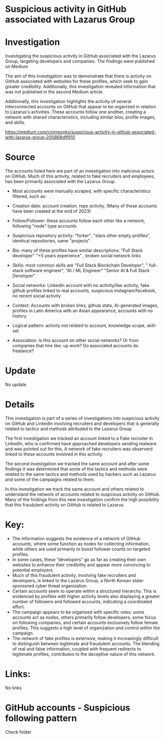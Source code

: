 # Suspicious activity in GitHub associated with Lazarus Group

# Investigation

Investigating the suspicious activity in GitHub associated with the Lazarus Group, targeting developers and companies. The findings were published on Medium

The aim of this investigation was to demonstrate that there is activity on GitHub associated with websites for these profiles, which seek to gain greater credibility. Additionally, this investigation revealed information that was not published in the second Medium article.

Additionally, this investigation highlights the activity of several interconnected accounts on GitHub that appear to be organized in relation to Lazarus's activities. These accounts follow one another, creating a network with shared characteristics, including similar bios, profile images, and skills.

https://medium.com/coinmonks/suspicious-activity-in-github-associated-with-lazarus-group-200868dff910

# Source

The accounts listed here are part of an investigation into malicious actors on GitHub. Much of this activity, related to fake recruiters and employees, has been primarily associated with the Lazarus Group.

- Most accounts were manually scraped, with specific characteristics filtered, such as:

- Creation date: account creation, repo activity, (Many of these accounts have been created at the end of 2023)

- Follow/Follower: these accounts follow each other like a network, following "node" type accounts

- Suspicious repository activity: "forker", "stars other empty profiles", identical repositories, same "projects"

- Bio: many of these profiles have similar descriptions: "Full Stack developer" "+5 years experience" , broken social network links

- Skills: most common skills are "Full Stack Blockchain Developer", " full-stack software engineer", "AI / ML Engineer" "Senior AI & Full Stack Developer"

- Social networks: LinkedIn account with no activity/like activity, fake github profiles linked to real accounts, suspicious instagram/facebook, no recent social activity

- Context: Accounts with broken links, github stats, AI-generated images, profiles in Latin America with an Asian appearance, accounts with no history

- Logical pattern: activity not related to account, knowledge scope, skill-set

- Association: Is this account on other social networks? Or from companies that hire like: up work? Do associated accounts do freelance?

# Update

No update

# Details

This investigation is part of a series of investigations into suspicious activity on GitHub and LinkedIn involving recruiters and developers that is generally related to tactics and methods attributed to the Lazarus Group

The first investigation we tracked an account linked to a Fake recruiter in LinkedIn, who is confirmed have approached developers sending malware and was pointed out for this. A network of fake recruiters was observerd linked to these accounts involved in this activity.

The second investigation we tracked the same account and after some findings it was determined that some of the tactics and methods were related to the same tactics and methods used by hackers such as Lazarus and some of the campaigns related to them.

In this investigation we track the same account and others related to understand the network of accounts related to suspcious activity on GitHub. Many of the findings from this new investigation confirm the high possibility that this fraudulent activity on GitHub is related to Lazarus.

 

# Key:

- The information suggests the existence of a network of GitHub accounts, where some function as nodes for collecting information, while others are used primarily to boost follower counts on targeted profiles.
- In some cases, these “developers” go as far as creating their own websites to enhance their credibility and appear more convincing to potential employers.
- Much of this fraudulent activity, involving fake recruiters and developers, is linked to the Lazarus Group, a North Korean state-sponsored cyber threat organization.
- Certain accounts seem to operate within a structured hierarchy. This is evidenced by profiles with higher activity levels also displaying a greater number of followers and followed accounts, indicating a coordinated effort.
- The campaign appears to be organized with specific roles: some accounts act as nodes, others primarily follow developers, some focus on following companies, and certain accounts exclusively follow female profiles. This suggests a high level of organization and control within the campaign.
- The network of fake profiles is extensive, making it increasingly difficult to distinguish between legitimate and fraudulent accounts. The blending of real and false information, coupled with frequent redirects to legitimate profiles, contributes to the deceptive nature of this network.




# Links:

No links

# GitHub accounts - Suspicious following pattern

Check folder
